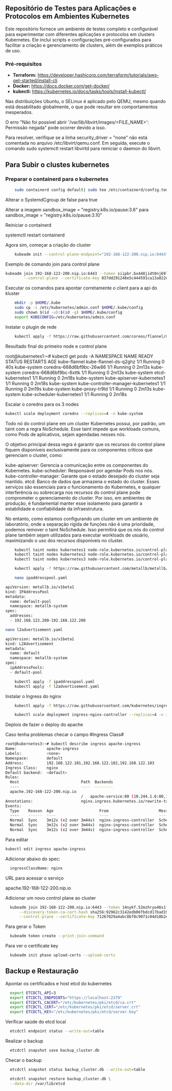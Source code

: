 ## Repositório de Testes para Aplicações e Protocolos em Ambientes Kubernetes

Este repositório fornece um ambiente de testes completo e configurável para experimentar com diferentes aplicações e protocolos em clusters Kubernetes. Ele inclui scripts e configurações pré-configurados para facilitar a criação e gerenciamento de clusters, além de exemplos práticos de uso.

### Pré-requisitos
* **Terraform:** https://developer.hashicorp.com/terraform/tutorials/aws-get-started/install-cli
* **Docker:** https://docs.docker.com/get-docker/
* **kubectl:** https://kubernetes.io/docs/tasks/tools/install-kubectl/


Nas distribuições Ubuntu, o SELinux é aplicado pelo QEMU, mesmo quando está desabilitado globalmente, o que pode resultar em comportamentos inesperados.

O erro "Não foi possível abrir '/var/lib/libvirt/images/<FILE_NAME>': Permissão negada" pode ocorrer devido a isso.

Para resolver, verifique se a linha security_driver = "none" não está comentada no arquivo /etc/libvirt/qemu.conf. Em seguida, execute o comando sudo systemctl restart libvirtd para reiniciar o daemon do libvirt.




## Para Subir o clustes kubernetes

### Preparar o containerd para o kubernetes

```bash
    sudo containerd config default| sudo tee /etc/containerd/config.toml
```

Alterar o SystemdCgroup de false para true

Alterar a imagem sandbox_image = "registry.k8s.io/pause:3.6" para sandbox_image = "registry.k8s.io/pause:3.10"

Reiniciar o containerd

systemctl restart containerd

Agora sim, começar a criação do cluster

```bash
    kubeadm init --control-plane-endpoint="192-168-122-200.nip.io:6443" --upload-certs --apiserver-advertise-address=192.168.122.101 --pod-network-cidr=10.244.0.0/16
```

Exemplo de comando join para control plane
```bash
kubeadm join 192-168-122-200.nip.io:6443 --token siipbr.bx448jidt0nj69l8 --discovery-token-ca-cert-hash sha256:f14c808de65b0a598971314ebf3e37aa0772873b6a141b18cf44bf2519f6d240 \
        --control-plane --certificate-key 837dd291248e5c444591ca13a822e8b4945fc263465702e0a1d53839a0a29536
```

Executar os comandos para apontar corretamente o client para a api do kluster

```bash
    mkdir -p $HOME/.kube
    sudo cp -i /etc/kubernetes/admin.conf $HOME/.kube/config
    sudo chown $(id -u):$(id -g) $HOME/.kube/config
    export KUBECONFIG=/etc/kubernetes/admin.conf
```

Instalar o plugin de rede 
```bash
    kubectl apply -f https://raw.githubusercontent.com/coreos/flannel/master/Documentation/kube-flannel.yml
```


Resultado final do primeiro node e control plane

root@kubernetes1:~# kubectl get pods -A
NAMESPACE      NAME                                  READY   STATUS    RESTARTS   AGE
kube-flannel   kube-flannel-ds-q2ghz                 1/1     Running   0          40s
kube-system    coredns-668d6bf9bc-26w86              1/1     Running   0          2m13s
kube-system    coredns-668d6bf9bc-6xttk              1/1     Running   0          2m13s
kube-system    etcd-kubernetes1                      1/1     Running   0          2m18s
kube-system    kube-apiserver-kubernetes1            1/1     Running   0          2m18s
kube-system    kube-controller-manager-kubernetes1   1/1     Running   0          2m19s
kube-system    kube-proxy-tr9ld                      1/1     Running   0          2m13s
kube-system    kube-scheduler-kubernetes1            1/1     Running   0          2m18s


Escalar o coredns para os 3 nodes
```bash
kubectl scale deployment coredns --replicas=4 -n kube-system
```

Todo nó do control plane em um cluster Kubernetes possui, por padrão, um taint com a regra NoSchedule. Esse taint impede que workloads comuns, como Pods de aplicativos, sejam agendadas nesses nós.

O objetivo principal dessa regra é garantir que os recursos do control plane fiquem disponíveis exclusivamente para os componentes críticos que gerenciam o cluster, como:

kube-apiserver: Gerencia a comunicação entre os componentes do Kubernetes.
kube-scheduler: Responsável por agendar Pods nos nós.
kube-controller-manager: Garante que o estado desejado do cluster seja mantido.
etcd: Banco de dados que armazena o estado do cluster.
Esses serviços são essenciais para o funcionamento do Kubernetes, e qualquer interferência ou sobrecarga nos recursos do control plane pode comprometer o gerenciamento do cluster. Por isso, em ambientes de produção, é fundamental manter esse isolamento para garantir a estabilidade e confiabilidade da infraestrutura.

No entanto, como estamos configurando um cluster em um ambiente de laboratório, onde a separação rígida de funções não é uma prioridade, podemos remover o taint NoSchedule. Isso permitirá que os nós do control plane também sejam utilizados para executar workloads de usuário, maximizando o uso dos recursos disponíveis no cluster.

```bash
    kubectl taint nodes kubernetes1 node-role.kubernetes.io/control-plane:NoSchedule-
    kubectl taint nodes kubernetes2 node-role.kubernetes.io/control-plane:NoSchedule-
    kubectl taint nodes kubernetes3 node-role.kubernetes.io/control-plane:NoSchedule-
```

```bash
    kubectl apply -f https://raw.githubusercontent.com/metallb/metallb/v0.14.9/config/manifests/metallb-native.yaml
```

```bash
    nano ipaddresspool.yaml
```

```bash
apiVersion: metallb.io/v1beta1
kind: IPAddressPool
metadata:
  name: default-pool
  namespace: metallb-system
spec:
  addresses:
  - 192.168.122.200-192.168.122.200
```

```bash
nano l2advertisement.yaml
```

```bash
apiVersion: metallb.io/v1beta1
kind: L2Advertisement
metadata:
  name: default
  namespace: metallb-system
spec:
  ipAddressPools:
  - default-pool
```

```bash
    kubectl apply -f ipaddresspool.yaml
    kubectl apply -f l2advertisement.yaml
```

Instalar o Ingress do nginx

```bash
    kubectl apply -f https://raw.githubusercontent.com/kubernetes/ingress-nginx/refs/heads/main/deploy/static/provider/cloud/deploy.yaml
```
```bash
    kubectl scale deployment ingress-nginx-controller --replicas=4 -n ingress-nginx
```


Deplois de fazer o deploy do apache


Caso tenha problemas checar o campo #Ingress Class#
```bash
root@kubernetes3:~# kubectl describe ingress apache-ingress
Name:             apache-ingress
Labels:           <none>
Namespace:        default
Address:          192.168.122.101,192.168.122.102,192.168.122.103
Ingress Class:    nginx
Default backend:  <default>
Rules:
  Host                           Path  Backends
  ----                           ----  --------
  apache.192-168-122-200.nip.io  
                                 /   apache-service:80 (10.244.1.6:80,10.244.2.6:80,10.244.0.6:80)
Annotations:                     nginx.ingress.kubernetes.io/rewrite-target: /
Events:
  Type    Reason  Age                    From                      Message
  ----    ------  ----                   ----                      -------
  Normal  Sync    3m12s (x2 over 3m44s)  nginx-ingress-controller  Scheduled for sync
  Normal  Sync    3m12s (x2 over 3m44s)  nginx-ingress-controller  Scheduled for sync
  Normal  Sync    3m12s (x2 over 3m44s)  nginx-ingress-controller  Scheduled for sync
```
Para editar
```bash
kubectl edit ingress apache-ingress
```
Adicionar abaixo do spec:
```bash
  ingressClassName: nginx
```

URL para acessar o serviço

apache.192-168-122-200.nip.io



Adicionar um novo control plane ao cluster

```bash
  kubeadm join 192-168-122-200.nip.io:6443 --token 14nykf.52mzhryo46s1f02m \
      --discovery-token-ca-cert-hash sha256:92962c3142edb06fbdcd17bad19405757d53fed9ef59a48e9952306df5f4ebdd \
      --control-plane --certificate-key 71267029a4abc8bf8c9071c04d18b2eb6766f27bd4b5a697355aa8f69980f47e
```

Para gerar o Token
```bash
  kubeadm token create --print-join-command
```

Para ver o certificate key

```bash
  kubeadm init phase upload-certs --upload-certs
```




## Backup e Restauração ##

Apontar os certificados e host etcd do kubernetes
```bash
  export ETCDCTL_API=3
  export ETCDCTL_ENDPOINTS="https://localhost:2379"
  export ETCDCTL_CACERT="/etc/kubernetes/pki/etcd/ca.crt"
  export ETCDCTL_CERT="/etc/kubernetes/pki/etcd/server.crt"
  export ETCDCTL_KEY="/etc/kubernetes/pki/etcd/server.key"
```

Verificar saúde do etcd local
```bash
  etcdctl endpoint status --write-out=table
```

Realizar o backup

```bash
  etcdctl snapshot save backup_cluster.db
```

Checar o backup

```bash
  etcdctl snapshot status backup_cluster.db --write-out=table
```

```bash
  etcdctl snapshot restore backup_cluster.db \
  --data-dir /var/lib/etcd
```
